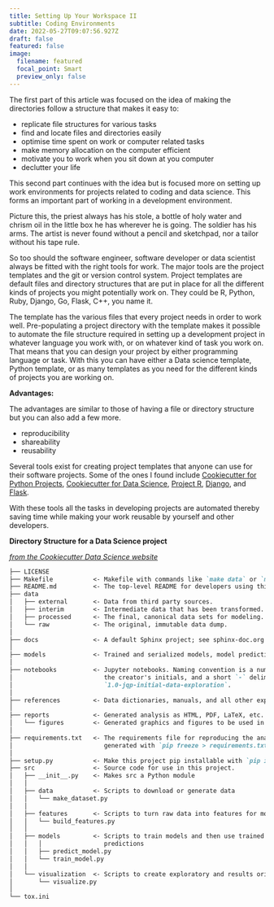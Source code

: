 ```yaml
---
title: Setting Up Your Workspace II
subtitle: Coding Environments
date: 2022-05-27T09:07:56.927Z
draft: false
featured: false
image:
  filename: featured
  focal_point: Smart
  preview_only: false
---
```

The first part of this article was focused on the idea of making the directories follow a structure that makes it easy to:

* replicate file structures for various tasks
* find and locate files and directories easily
* optimise time spent on work or computer related tasks
* make memory allocation on the computer efficient
* motivate you to work when you sit down at you computer
* declutter your life

This second part continues with the idea but is focused more on setting up work environments for projects related to coding and data science. This forms an important part of working in a development environment.

Picture this, the priest always has his stole, a bottle of holy water and chrism oil in the little box he has wherever he is going. The soldier has his arms. The artist is never found without a pencil and sketchpad, nor a tailor without his tape rule.

So too should the software engineer, software developer or data scientist always be fitted with the right tools for work. The major tools are the project templates and the git or version control system. Project templates are default files and directory structures that are put in place for all the different kinds of projects you might potentially work on. They could be R, Python, Ruby, Django, Go, Flask, C++, you name it.

The template has the various files that every project needs in order to work well. Pre-populating a project directory with the template makes it possible to automate the file structure required in setting up a development project in whatever language you work with, or on whatever kind of task you work on. That means that you can design your project by either programming language or task. With this you can have either a Data science template, Python template, or as many templates as you need for the different kinds of projects you are working on.

**Advantages:**

The advantages are similar to those of having a file or directory structure but you can also add a few more.

* reproducibility
* shareability
* reusability

Several tools exist for creating project templates that anyone can use for their software projects. Some of the ones I found include [Cookiecutter for Python Projects](https://cookiecutter.readthedocs.io/en/latest/tutorial1.html#step-1-generate-a-python-package-project), [Cookiecutter for Data Science](https://drivendata.github.io/cookiecutter-data-science/), [Project R](http://projecttemplate.net/index.html), [Django](http://projecttemplate.net/index.html), and [Flask](https://flask.palletsprojects.com/en/2.1.x/tutorial/layout/).

With these tools all the tasks in developing projects are automated thereby saving time while making your work reusable by yourself and other developers.

**Directory Structure for a Data Science project**

*[from the Cookiecutter Data Science website](https://drivendata.github.io/cookiecutter-data-science/)*

```markdown
├── LICENSE
├── Makefile           <- Makefile with commands like `make data` or `make train`
├── README.md          <- The top-level README for developers using this project.
├── data
│   ├── external       <- Data from third party sources.
│   ├── interim        <- Intermediate data that has been transformed.
│   ├── processed      <- The final, canonical data sets for modeling.
│   └── raw            <- The original, immutable data dump.
│
├── docs               <- A default Sphinx project; see sphinx-doc.org for details
│
├── models             <- Trained and serialized models, model predictions, or model summaries
│
├── notebooks          <- Jupyter notebooks. Naming convention is a number (for ordering),
│                         the creator's initials, and a short `-` delimited description, e.g.
│                         `1.0-jqp-initial-data-exploration`.
│
├── references         <- Data dictionaries, manuals, and all other explanatory materials.
│
├── reports            <- Generated analysis as HTML, PDF, LaTeX, etc.
│   └── figures        <- Generated graphics and figures to be used in reporting
│
├── requirements.txt   <- The requirements file for reproducing the analysis environment, e.g.
│                         generated with `pip freeze > requirements.txt`
│
├── setup.py           <- Make this project pip installable with `pip install -e`
├── src                <- Source code for use in this project.
│   ├── __init__.py    <- Makes src a Python module
│   │
│   ├── data           <- Scripts to download or generate data
│   │   └── make_dataset.py
│   │
│   ├── features       <- Scripts to turn raw data into features for modeling
│   │   └── build_features.py
│   │
│   ├── models         <- Scripts to train models and then use trained models to make
│   │   │                 predictions
│   │   ├── predict_model.py
│   │   └── train_model.py
│   │
│   └── visualization  <- Scripts to create exploratory and results oriented visualizations
│       └── visualize.py
│
└── tox.ini 
```
